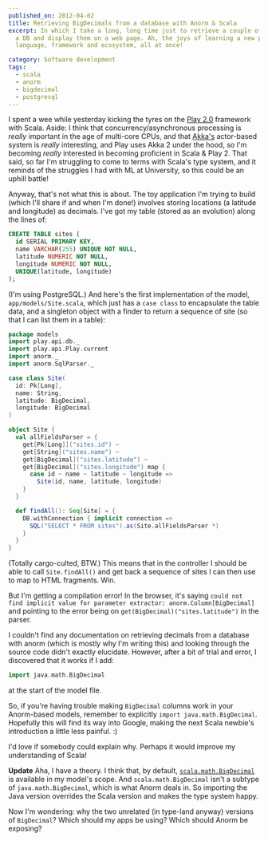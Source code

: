 ```yaml
---
published_on: 2012-04-02
title: Retrieving BigDecimals from a database with Anorm & Scala
excerpt: In which I take a long, long time just to retrieve a couple of numbers from
  a DB and display them on a web page. Ah, the joys of learning a new programming
  language, framework and ecosystem, all at once!

category: Software development
tags:
  - scala
  - anorm
  - bigdecimal
  - postgresql
---
```

I spent a wee while yesterday kicking the tyres on the [Play 2.0](http://www.playframework.org/)
framework with Scala. Aside: I think that concurrency/asynchronous processing
is *really* important in the age of multi-core CPUs, and that
[Akka's](http://akka.io/) actor-based system is *really* interesting, and Play
uses Akka 2 under the hood, so I'm becoming *really* interested in becoming
proficient in Scala & Play 2. That said, so far I'm struggling to come to terms
with Scala's type system, and it reminds of the struggles I had with ML at
University, so this could be an uphill battle!

Anyway, that's not what this is about. The toy application I'm trying to build
(which I'll share if and when I'm done!) involves storing locations (a latitude
and longitude) as decimals. I've got my table (stored as an evolution) along
the lines of:

```sql
CREATE TABLE sites (
  id SERIAL PRIMARY KEY,
  name VARCHAR(255) UNIQUE NOT NULL,
  latitude NUMERIC NOT NULL,
  longitude NUMERIC NOT NULL,
  UNIQUE(latitude, longitude)
);
```

(I'm using PostgreSQL.) And here's the first implementation of the model,
`app/models/Site.scala`, which just has a `case class` to encapsulate the table
data, and a singleton object with a finder to return a sequence of site (so
that I can list them in a table):

```scala
package models
import play.api.db._
import play.api.Play.current
import anorm._
import anorm.SqlParser._

case class Site(
  id: Pk[Long],
  name: String,
  latitude: BigDecimal,
  longitude: BigDecimal
)

object Site {
  val allFieldsParser = {
    get[Pk[Long]]("sites.id") ~
    get[String]("sites.name") ~
    get[BigDecimal]("sites.latitude") ~
    get[BigDecimal]("sites.longitude") map {
      case id ~ name ~ latitude ~ longitude =>
        Site(id, name, latitude, longitude)
    }
  }

  def findAll(): Seq[Site] = {
    DB.withConnection { implicit connection =>
      SQL("SELECT * FROM sites").as(Site.allFieldsParser *)
    }
  }
}
```

(Totally cargo-culted, BTW.) This means that in the controller I should be able
to call `Site.findAll()` and get back a sequence of sites I can then use to map
to HTML fragments. Win.

But I'm getting a compilation error! In the browser, it's saying `could not
find implicit value for parameter extractor: anorm.Column[BigDecimal]` and
pointing to the error being on `get(BigDecimal)("sites.latitude")` in the
parser.

I couldn't find any documentation on retrieving decimals from a database with
anorm (which is mostly why I'm writing this) and looking through the source
code didn't exactly elucidate. However, after a bit of trial and error, I
discovered that it works if I add:

```scala
import java.math.BigDecimal
```

at the start of the model file.

So, if you're having trouble making `BigDecimal` columns work in your
Anorm-based models, remember to explicitly `import java.math.BigDecimal`.
Hopefully this will find its way into Google, making the next Scala newbie's
introduction a little less painful. :)

I'd love if somebody could explain why. Perhaps it would improve my
understanding of Scala!

**Update** Aha, I have a theory. I think that, by default,
[`scala.math.BigDecimal`](http://www.scala-lang.org/api/current/index.html#scala.math.BigDecimal)
is available in my model's scope. And `scala.math.BigDecimal` isn't a subtype
of `java.math.BigDecimal`, which is what Anorm deals in. So importing the Java
version overrides the Scala version and makes the type system happy.

Now I'm wondering: why the two unrelated (in type-land anyway) versions of
`BigDecimal`? Which should my apps be using? Which should Anorm be exposing?
